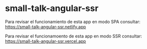 # small-talk-angular-ssr

Para revisar el funcionamiento de esta app en modo SPA consultar:
https://small-talk-angular-ssr.netlify.app

Para revisar el funcionamoento de esta app en modo SSR consultar:
https://small-talk-angular-ssr.vercel.app